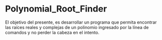 # Polynomial_Root_Finder
El objetivo del presente, es desarrollar un programa que permita encontrar las raíces reales y complejas de un polinomio ingresado por la línea de comandos y no perder la cabeza en el intento. 
